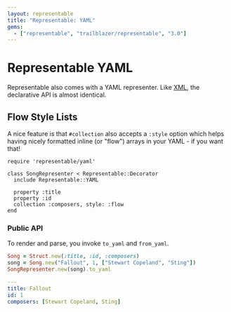 ```yaml
---
layout: representable
title: "Representable: YAML"
gems:
  - ["representable", "trailblazer/representable", "3.0"]
---
```


# Representable YAML

Representable also comes with a YAML representer. Like [XML](xml.html), the declarative API is almost identical.

## Flow Style Lists

A nice feature is that `#collection` also accepts a `:style` option which helps having nicely formatted inline (or "flow") arrays in your YAML - if you want that!

    require 'representable/yaml'

    class SongRepresenter < Representable::Decorator
      include Representable::YAML

      property :title
      property :id
      collection :composers, style: :flow
    end


### Public API

To render and parse, you invoke `to_yaml` and `from_yaml`.

```ruby
Song = Struct.new(:title, :id, :composers)
song = Song.new("Fallout", 1, ["Stewart Copeland", "Sting"])
SongRepresenter.new(song).to_yaml
```

```yaml
---
title: Fallout
id: 1
composers: [Stewart Copeland, Sting]
```
